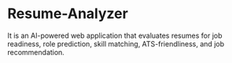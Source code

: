 # Resume-Analyzer
It is an AI-powered web application that evaluates resumes for job readiness, role prediction, skill matching, ATS-friendliness, and job recommendation.
